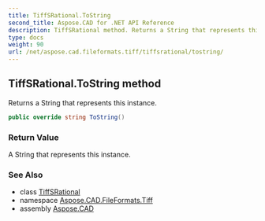 ```yaml
---
title: TiffSRational.ToString
second_title: Aspose.CAD for .NET API Reference
description: TiffSRational method. Returns a String that represents this instance
type: docs
weight: 90
url: /net/aspose.cad.fileformats.tiff/tiffsrational/tostring/
---
```

## TiffSRational.ToString method

Returns a String that represents this instance.

```csharp
public override string ToString()
```

### Return Value

A String that represents this instance.

### See Also

* class [TiffSRational](../)
* namespace [Aspose.CAD.FileFormats.Tiff](../../tiffsrational/)
* assembly [Aspose.CAD](../../../)


